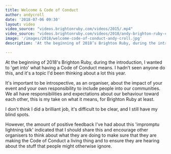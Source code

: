 ```yaml
---
title: Welcome & Code of Conduct
author: andycroll
date: '2018-07-06 09:30'
layout: video
video_source: "videos.brightonruby.com/videos/2015/.mp4"
video_source: "videos.brightonruby.com/videos/2018/andy-brighton-ruby-code-of-conduct.mp4"
image: '/images/2018/welcome-code-of-conduct-andy-croll.jpg'
description: 'At the beginning of 2018’s Brighton Ruby, during the introduction, I wanted to ‘get into’ what having a Code of Conduct means. I hadn’t seen anyone do this, and it’s a topic I’d been thinking about a lot this year.'

---
```


At the beginning of 2018's Brighton Ruby, during the introduction, I wanted to 'get into' what having a Code of Conduct means. I hadn't seen anyone do this, and it's a topic I'd been thinking about a lot this year.

It's important to be introspective, as an organiser, about the impact of your event and your own responsibility to include people into our communities. We all have responsibilities and expectations about our behaviour toward each other, this is my take on what it means, for Brighton Ruby at least.

I don't think I did a brilliant job, it's difficult to be clear, and I still have my blind spots.

However, the amount of positive feedback I've had about this 'impromptu lightning talk' indicated that I should share this and encourage other organisers to think about what they are doing to make sure that they are making the Code of Conduct a living thing and to ensure they are hearing about the stuff that people might otherwise ignore.
